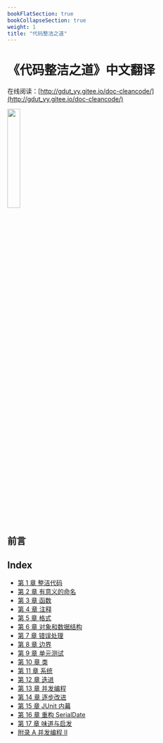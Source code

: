 ```yaml
---
bookFlatSection: true
bookCollapseSection: true
weight: 1
title: "代码整洁之道"
---
```


# 《代码整洁之道》中文翻译

在线阅读：[http://gdut_yy.gitee.io/doc-cleancode/](http://gdut_yy.gitee.io/doc-cleancode/)

<img src="/cc/figures/cover.jpg" width=24% />

## 前言

## Index

- [第 1 章 整洁代码](docs/ch1.md)
- [第 2 章 有意义的命名](docs/ch2.md)
- [第 3 章 函数](docs/ch3.md)
- [第 4 章 注释](docs/ch4.md)
- [第 5 章 格式](docs/ch5.md)
- [第 6 章 对象和数据结构](docs/ch6.md)
- [第 7 章 错误处理](docs/ch7.md)
- [第 8 章 边界](docs/ch8.md)
- [第 9 章 单元测试](docs/ch9.md)
- [第 10 章 类](docs/ch10.md)
- [第 11 章 系统](docs/ch11.md)
- [第 12 章 迭进](docs/ch12.md)
- [第 13 章 并发编程](docs/ch13.md)
- [第 14 章 逐步改进](docs/ch14.md)
- [第 15 章 JUnit 内幕](docs/ch15.md)
- [第 16 章 重构 SerialDate](docs/ch16.md)
- [第 17 章 味道与启发](docs/ch17.md)
- [附录 A 并发编程 II](docs/apA.md)



